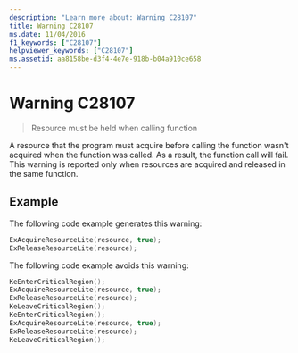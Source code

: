 ```yaml
---
description: "Learn more about: Warning C28107"
title: Warning C28107
ms.date: 11/04/2016
f1_keywords: ["C28107"]
helpviewer_keywords: ["C28107"]
ms.assetid: aa8158be-d3f4-4e7e-918b-b04a910ce658
---
```

# Warning C28107

> Resource must be held when calling function

A resource that the program must acquire before calling the function wasn't acquired when the function was called. As a result, the function call will fail. This warning is reported only when resources are acquired and released in the same function.

## Example

The following code example generates this warning:

```cpp
ExAcquireResourceLite(resource, true);
ExReleaseResourceLite(resource);
```

The following code example avoids this warning:

```cpp
KeEnterCriticalRegion();
ExAcquireResourceLite(resource, true);
ExReleaseResourceLite(resource);
KeLeaveCriticalRegion();
KeEnterCriticalRegion();
ExAcquireResourceLite(resource, true);
ExReleaseResourceLite(resource);
KeLeaveCriticalRegion();
```
